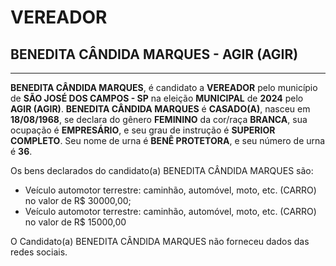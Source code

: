 # VEREADOR
## BENEDITA CÂNDIDA MARQUES - AGIR (AGIR)
---
**BENEDITA CÂNDIDA MARQUES**, é candidato a **VEREADOR** pelo município de **SÃO JOSÉ DOS CAMPOS - SP** na eleição **MUNICIPAL** de **2024** pelo **AGIR (AGIR)**.
**BENEDITA CÂNDIDA MARQUES** é **CASADO(A)**, nasceu em **18/08/1968**, se declara do gênero **FEMININO** da cor/raça **BRANCA**, sua ocupação é **EMPRESÁRIO**, e seu grau de instrução é **SUPERIOR COMPLETO**.
Seu nome de urna é **BENÊ PROTETORA**, e seu número de urna é **36**.

Os bens declarados do candidato(a) BENEDITA CÂNDIDA MARQUES são: 
- Veículo automotor terrestre: caminhão, automóvel, moto, etc. (CARRO) no valor de R$ 30000,00;
- Veículo automotor terrestre: caminhão, automóvel, moto, etc. (CARRO) no valor de R$ 15000,00

O Candidato(a) BENEDITA CÂNDIDA MARQUES não forneceu dados das redes sociais.